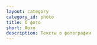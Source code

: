 ```yaml
---
layout: category
category_id: photo
title: О фото
short: Фото
description: Тексты о фотографии
---
```

